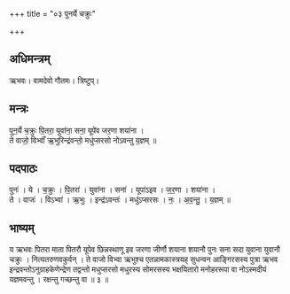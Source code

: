 +++
title = "०३ पुनर्ये चक्रुः"

+++
## अधिमन्त्रम्
ऋभवः। वामदेवो गौतमः। त्रिष्टुप्।

## मन्त्रः
पुन॒र्ये च॒क्रुः पि॒तरा॒ युवा॑ना॒ सना॒ यूपे॑व जर॒णा शया॑ना ।  
ते वाजो॒ विभ्वाँ॑ ऋ॒भुरिन्द्र॑वन्तो॒ मधु॑प्सरसो नोऽवन्तु य॒ज्ञम् ॥

## पदपाठः
पुनः॑ । ये । च॒क्रुः । पि॒तरा॑ । युवा॑ना । सना॑ । यूपा॑ऽइव । ज॒र॒णा । शया॑ना ।  
ते । वाजः॑ । विऽभ्वा॑ । ऋ॒भुः । इन्द्र॑ऽवन्तः॑ । मधु॑ऽप्सरसः । नः॒ । अ॒व॒न्तु॒ । य॒ज्ञम् ॥

## भाष्यम्
य ऋभवः पितरा माता पितरौ यूपेव छिन्नस्थाणू इव जरणा जीर्णौ शयाना शयानौ पुनः सना सदा युवाना युवानौ चक्रुः । नित्यतरुणवकुर्वन् । ते वाजो विभ्वा ऋभुश्च एतन्नामकास्त्रयह् सुधन्वन आङ्गिरसस्य पुत्रा ऋभव इन्द्रवन्तोऽनुग्राहकेणेन्द्रेण तद्वन्तो मधुप्सरसो मधुरस्य सोमरसस्य भक्षयितारो मनोहररूपा वा नोऽस्मदीयं यज्ञमवन्तु । रक्षन्तु गच्छन्तु वा ॥ ३ ॥